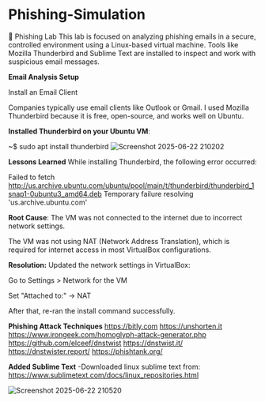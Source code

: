 # Phishing-Simulation
🧪 Phishing Lab
This lab is focused on analyzing phishing emails in a secure, controlled environment using a Linux-based virtual machine. Tools like Mozilla Thunderbird and Sublime Text are installed to inspect and work with suspicious email messages.

**Email Analysis Setup**

Install an Email Client

Companies typically use email clients like Outlook or Gmail. I used Mozilla Thunderbird because it is free, open-source, and works well on Ubuntu.

**Installed Thunderbird on your Ubuntu VM**:

~$ sudo apt install thunderbird
![Screenshot 2025-06-22 210202](https://github.com/user-attachments/assets/9a379cff-38b9-43a6-8b1f-d437696e8b6f)


**Lessons Learned**
While installing Thunderbird, the following error occurred:

Failed to fetch http://us.archive.ubuntu.com/ubuntu/pool/main/t/thunderbird/thunderbird_1snap1-0ubuntu3_amd64.deb
Temporary failure resolving 'us.archive.ubuntu.com'

**Root Cause**:
The VM was not connected to the internet due to incorrect network settings.

The VM was not using NAT (Network Address Translation), which is required for internet access in most VirtualBox configurations.

**Resolution:**
Updated the network settings in VirtualBox:

Go to Settings > Network for the VM

Set "Attached to:" → NAT

After that, re-ran the install command successfully.

**Phishing Attack Techniques**
https://bitly.com
https://unshorten.it
https://www.irongeek.com/homoglyph-attack-generator.php
https://github.com/elceef/dnstwist
https://dnstwist.it/
https://dnstwister.report/
https://phishtank.org/






**Added Sublime Text**
-Downloaded linux sublime text from: https://www.sublimetext.com/docs/linux_repositories.html

![Screenshot 2025-06-22 210520](https://github.com/user-attachments/assets/942d6c75-3375-4a08-a461-f94ebeb04d01)
